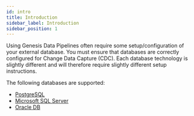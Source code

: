 ```yaml
---
id: intro
title: Introduction
sidebar_label: Introduction
sidebar_position: 1
---
```


Using Genesis Data Pipelines often require some setup/configuration of your external database. You must ensure that databases are correctly configured for Change Data Capture (CDC). Each database technology is slightly different and will therefore require slightly different setup instructions.

The following databases are supported:

- [PostgreSQL](/operations/pipeline-setup/postgres)
- [Microsoft SQL Server](/operations/pipeline-setup/mssql)
- [Oracle DB](/operations/pipeline-setup/oracle)
